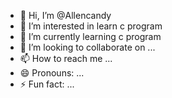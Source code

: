 - 👋 Hi, I’m @Allencandy
- 👀 I’m interested in learn c program
- 🌱 I’m currently learning c program
- 💞️ I’m looking to collaborate on ...
- 📫 How to reach me ...
- 😄 Pronouns: ...
- ⚡ Fun fact: ...

<!---
Allencandy/Allencandy is a ✨ special ✨ repository because its `README.md` (this file) appears on your GitHub profile.
You can click the Preview link to take a look at your changes.
--->
